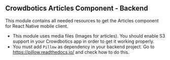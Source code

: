 ## Crowdbotics Articles Component - Backend

This module contains all needed resources to get the Articles component for React
 Native mobile client.

- This module uses media files (Images for articles). You should enable S3 support 
  in your Crowdbotics app in order to get it working properly.
- You must add `Pillow` as dependency in your backend project. Go to https://pillow.readthedocs.io/ and check how to do this.